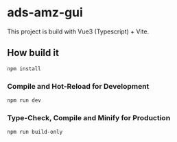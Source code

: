 # ads-amz-gui

This project is build with Vue3 (Typescript) + Vite.

## How build it

```sh
npm install
```

### Compile and Hot-Reload for Development

```sh
npm run dev
```

### Type-Check, Compile and Minify for Production

```sh
npm run build-only
```
